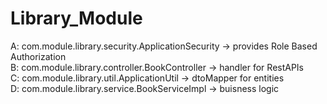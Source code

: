 # Library_Module

A: com.module.library.security.ApplicationSecurity -> provides Role Based Authorization                  
B: com.module.library.controller.BookController    -> handler for RestAPIs               
C: com.module.library.util.ApplicationUtil         -> dtoMapper for entities                  
D: com.module.library.service.BookServiceImpl      -> buisness logic           

